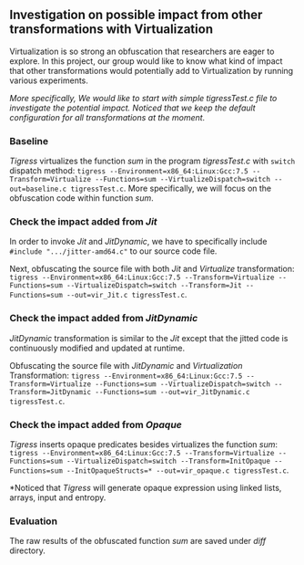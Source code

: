 ## Investigation on possible impact from other transformations with Virtualization

Virtualization is so strong an obfuscation that researchers are eager to explore. In this project, our group would like to know what kind of impact that other transformations would potentially add to Virtualization by running various experiments.

*More specifically, We would like to start with simple tigressTest.c file to investigate the potential impact. Noticed that we keep the default configuration for all transformations at the moment.*

### Baseline
*Tigress* virtualizes the function *sum* in the program *tigressTest.c* with `switch` dispatch method: `tigress --Environment=x86_64:Linux:Gcc:7.5 --Transform=Virtualize --Functions=sum --VirtualizeDispatch=switch --out=baseline.c tigressTest.c`. More specifically, we will focus on the obfuscation code within function *sum*.

### Check the impact added from *Jit*
In order to invoke *Jit* and *JitDynamic*, we have to specifically include `#include ".../jitter-amd64.c"` to our source code file. 

Next, obfuscating the source file with both *Jit* and *Virtualize* transformation: `tigress --Environment=x86_64:Linux:Gcc:7.5 --Transform=Virtualize --Functions=sum --VirtualizeDispatch=switch --Transform=Jit --Functions=sum --out=vir_Jit.c tigressTest.c`.

### Check the impact added from *JitDynamic*
*JitDynamic* transformation is similar to the *Jit* except that the jitted code is continuously modified and updated at runtime.

Obfuscating the source file with *JitDynamic* and *Virtualization* Transformation: `tigress --Environment=x86_64:Linux:Gcc:7.5 --Transform=Virtualize --Functions=sum --VirtualizeDispatch=switch --Transform=JitDynamic --Functions=sum --out=vir_JitDynamic.c tigressTest.c`.

### Check the impact added from *Opaque*
*Tigress* inserts opaque predicates besides virtualizes the function *sum*: `tigress --Environment=x86_64:Linux:Gcc:7.5 --Transform=Virtualize --Functions=sum --VirtualizeDispatch=switch --Transform=InitOpaque --Functions=sum --InitOpaqueStructs=* --out=vir_opaque.c tigressTest.c`.

*Noticed that *Tigress* will generate opaque expression using linked lists, arrays, input and entropy.


### Evaluation
The raw results of the obfuscated function *sum* are saved under *diff* directory.
